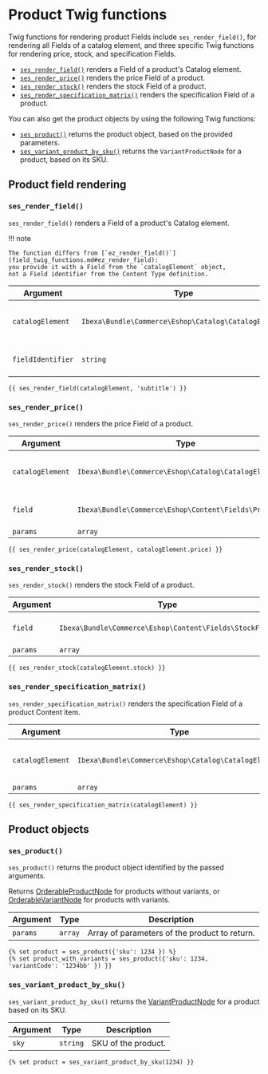 # Product Twig functions

Twig functions for rendering product Fields include `ses_render_field()`,
for rendering all Fields of a catalog element,
and three specific Twig functions for rendering price, stock, and specification Fields.

- [`ses_render_field()`](#ses_render_field) renders a Field of a product's Catalog element.
- [`ses_render_price()`](#ses_render_price) renders the price Field of a product.
- [`ses_render_stock()`](#ses_render_stock) renders the stock Field of a product.
- [`ses_render_specification_matrix()`](#ses_render_specification_matrix) renders the specification Field of a product.

You can also get the product objects by using the following Twig functions:

- [`ses_product()`](#ses_product) returns the product object, based on the provided parameters.
- [`ses_variant_product_by_sku()`](#ses_variant_product_by_sku) returns the `VariantProductNode` for a product, based on its SKU.

## Product field rendering

### `ses_render_field()`

`ses_render_field()` renders a Field of a product's Catalog element.

!!! note

    The function differs from [`ez_render_field()`](field_twig_functions.md#ez_render_field):
    you provide it with a Field from the `catalogElement` object,
    not a Field identifier from the Content Type definition.
    
| Argument | Type | Description |
|-----|-----|-----|
|`catalogElement`|`Ibexa\Bundle\Commerce\Eshop\Catalog\CatalogElement`|Catalog element of the product.|
|`fieldIdentifier`|`string`|Field of the Catalog element.|

``` html+twig
{{ ses_render_field(catalogElement, 'subtitle') }}
```

### `ses_render_price()`

`ses_render_price()` renders the price Field of a product.

| Argument | Type | Description |
|-----|-----|-----|
|`catalogElement`|`Ibexa\Bundle\Commerce\Eshop\Catalog\CatalogElement`|Catalog element of the product.|
|`field`|`Ibexa\Bundle\Commerce\Eshop\Content\Fields\PriceField`|Field of the Catalog element.|
|`params`|`array`||

``` html+twig
{{ ses_render_price(catalogElement, catalogElement.price) }}
```

### `ses_render_stock()`

`ses_render_stock()` renders the stock Field of a product.

| Argument | Type | Description |
|-----|-----|-----|
|`field`|`Ibexa\Bundle\Commerce\Eshop\Content\Fields\StockField`|Field of the Catalog element.|
|`params`|`array`||

``` html+twig
{{ ses_render_stock(catalogElement.stock) }}
```

### `ses_render_specification_matrix()`

`ses_render_specification_matrix()` renders the specification Field of a product Content item.

| Argument | Type | Description |
|-----|-----|-----|
|`catalogElement`|`Ibexa\Bundle\Commerce\Eshop\Catalog\CatalogElement`|Catalog element of the product.|
|`params`|`array`||

``` html+twig
{{ ses_render_specification_matrix(catalogElement) }}
```

## Product objects

### `ses_product()`

`ses_product()` returns the product object identified by the passed arguments.

Returns [OrderableProductNode](../../catalog/catalog_api/productnode.md) for products without variants,
or [OrderableVariantNode](../../catalog/product_variants/product_variant_api.md#orderablevariantnode)
for products with variants.

| Argument | Type | Description |
|-----|-----|-----|
|`params`|`array`|Array of parameters of the product to return.|

``` html+twig
{% set product = ses_product({'sku': 1234 }) %}
{% set product_with_variants = ses_product({'sku': 1234, 'variantCode': '1234bb' }) }}
```

### `ses_variant_product_by_sku()`

`ses_variant_product_by_sku()` returns the [VariantProductNode](../../catalog/product_variants/product_variant_api.md#variantproductnode) for a product based on its SKU.

| Argument | Type | Description |
|-----|-----|-----|
|`sky`|`string`|SKU of the product.|

``` html+twig
{% set product = ses_variant_product_by_sku(1234) }}
```
